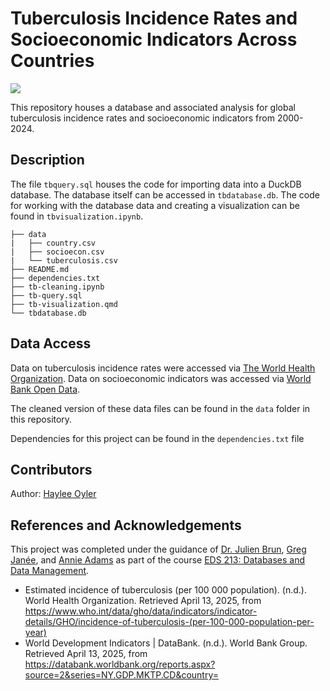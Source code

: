# Tuberculosis Incidence Rates and Socioeconomic Indicators Across Countries
![](https://etimg.etb2bimg.com/photo/116440231.cms)

This repository houses a database and associated analysis for global tuberculosis incidence rates and socioeconomic indicators from 2000-2024.

## Description

The file `tbquery.sql` houses the code for importing data into a DuckDB database. The database itself can be accessed in `tbdatabase.db`. The code for working with the database data and creating a visualization can be found in `tbvisualization.ipynb`.

```
├── data
|   ├── country.csv
|   ├── socioecon.csv
|   └── tuberculosis.csv
├── README.md
├── dependencies.txt
├── tb-cleaning.ipynb
├── tb-query.sql
├── tb-visualization.qmd
└── tbdatabase.db
```

## Data Access
Data on tuberculosis incidence rates were accessed via [The World Health Organization](https://www.who.int/data/gho/data/indicators/indicator-details/GHO/incidence-of-tuberculosis-(per-100-000-population-per-year)). Data on socioeconomic indicators was accessed via [World Bank Open Data](https://databank.worldbank.org/reports.aspx?source=2&series=NY.GDP.MKTP.CD&country=).

The cleaned version of these data files can be found in the `data` folder in this repository.

Dependencies for this project can be found in the `dependencies.txt` file

## Contributors 
Author: [Haylee Oyler](github.com/haylee360)

## References and Acknowledgements
This project was completed under the guidance of [Dr. Julien Brun](https://github.com/brunj7), [Greg Janée](https://bren.ucsb.edu/people/greg-janee-1), and [Annie Adams](https://github.com/annieradams) as part of the course [EDS 213: Databases and Data Management](https://ucsb-library-research-data-services.github.io/bren-eds213/).

- Estimated incidence of tuberculosis (per 100 000 population). (n.d.). World Health Organization. Retrieved April 13, 2025, from https://www.who.int/data/gho/data/indicators/indicator-details/GHO/incidence-of-tuberculosis-(per-100-000-population-per-year)
- World Development Indicators | DataBank. (n.d.). World Bank Group. Retrieved April 13, 2025, from https://databank.worldbank.org/reports.aspx?source=2&series=NY.GDP.MKTP.CD&country=
